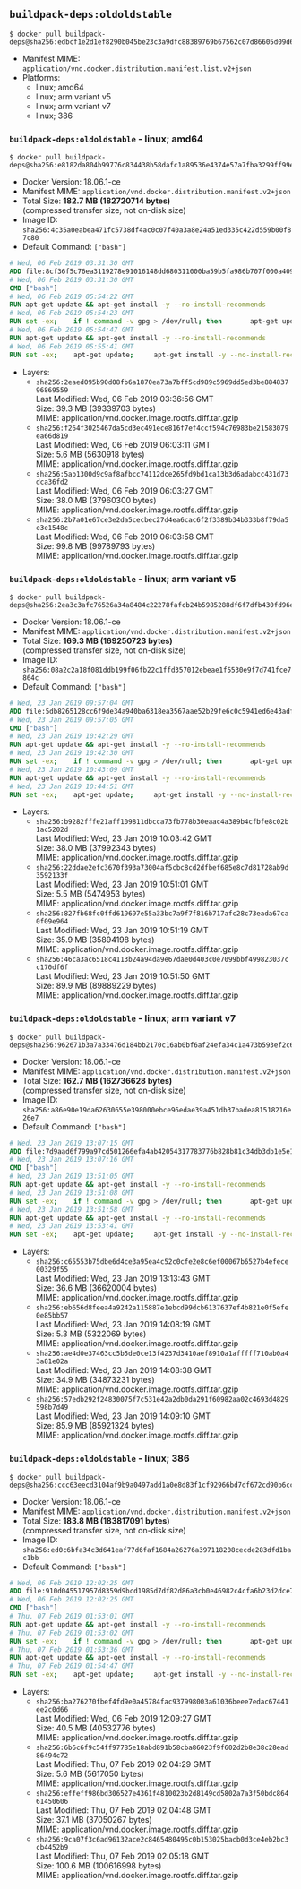 ## `buildpack-deps:oldoldstable`

```console
$ docker pull buildpack-deps@sha256:edbcf1e2d1ef8290b045be23c3a9dfc88389769b67562c07d86605d09d62de04
```

-	Manifest MIME: `application/vnd.docker.distribution.manifest.list.v2+json`
-	Platforms:
	-	linux; amd64
	-	linux; arm variant v5
	-	linux; arm variant v7
	-	linux; 386

### `buildpack-deps:oldoldstable` - linux; amd64

```console
$ docker pull buildpack-deps@sha256:e8182da804b99776c834438b58dafc1a89536e4374e57a7fba3299ff99e35bea
```

-	Docker Version: 18.06.1-ce
-	Manifest MIME: `application/vnd.docker.distribution.manifest.v2+json`
-	Total Size: **182.7 MB (182720714 bytes)**  
	(compressed transfer size, not on-disk size)
-	Image ID: `sha256:4c35a0eabea471fc5738df4ac0c07f40a3a8e24a51ed335c422d559b00f87c80`
-	Default Command: `["bash"]`

```dockerfile
# Wed, 06 Feb 2019 03:31:30 GMT
ADD file:8cf36f5c76ea3119278e91016148dd680311000ba59b5fa986b707f000a40906 in / 
# Wed, 06 Feb 2019 03:31:30 GMT
CMD ["bash"]
# Wed, 06 Feb 2019 05:54:22 GMT
RUN apt-get update && apt-get install -y --no-install-recommends 		ca-certificates 		curl 		netbase 		wget 	&& rm -rf /var/lib/apt/lists/*
# Wed, 06 Feb 2019 05:54:23 GMT
RUN set -ex; 	if ! command -v gpg > /dev/null; then 		apt-get update; 		apt-get install -y --no-install-recommends 			gnupg 			dirmngr 		; 		rm -rf /var/lib/apt/lists/*; 	fi
# Wed, 06 Feb 2019 05:54:47 GMT
RUN apt-get update && apt-get install -y --no-install-recommends 		bzr 		git 		mercurial 		openssh-client 		subversion 				procps 	&& rm -rf /var/lib/apt/lists/*
# Wed, 06 Feb 2019 05:55:41 GMT
RUN set -ex; 	apt-get update; 	apt-get install -y --no-install-recommends 		autoconf 		automake 		bzip2 		dpkg-dev 		file 		g++ 		gcc 		imagemagick 		libbz2-dev 		libc6-dev 		libcurl4-openssl-dev 		libdb-dev 		libevent-dev 		libffi-dev 		libgdbm-dev 		libgeoip-dev 		libglib2.0-dev 		libjpeg-dev 		libkrb5-dev 		liblzma-dev 		libmagickcore-dev 		libmagickwand-dev 		libncurses5-dev 		libncursesw5-dev 		libpng-dev 		libpq-dev 		libreadline-dev 		libsqlite3-dev 		libssl-dev 		libtool 		libwebp-dev 		libxml2-dev 		libxslt-dev 		libyaml-dev 		make 		patch 		unzip 		xz-utils 		zlib1g-dev 				$( 			if apt-cache show 'default-libmysqlclient-dev' 2>/dev/null | grep -q '^Version:'; then 				echo 'default-libmysqlclient-dev'; 			else 				echo 'libmysqlclient-dev'; 			fi 		) 	; 	rm -rf /var/lib/apt/lists/*
```

-	Layers:
	-	`sha256:2eaed095b90d08fb6a1870ea73a7bff5cd989c5969dd5ed3be88483796869559`  
		Last Modified: Wed, 06 Feb 2019 03:36:56 GMT  
		Size: 39.3 MB (39339703 bytes)  
		MIME: application/vnd.docker.image.rootfs.diff.tar.gzip
	-	`sha256:f264f3025467da5cd3ec491ece816f7ef4ccf594c76983be21583079ea66d819`  
		Last Modified: Wed, 06 Feb 2019 06:03:11 GMT  
		Size: 5.6 MB (5630918 bytes)  
		MIME: application/vnd.docker.image.rootfs.diff.tar.gzip
	-	`sha256:5ab1300d9c9af8afbcc74112dce265fd9bd1ca13b3d6adabcc431d73dca36fd2`  
		Last Modified: Wed, 06 Feb 2019 06:03:27 GMT  
		Size: 38.0 MB (37960300 bytes)  
		MIME: application/vnd.docker.image.rootfs.diff.tar.gzip
	-	`sha256:2b7a01e67ce3e2da5cecbec27d4ea6cac6f2f3389b34b333b8f79da5e3e1548c`  
		Last Modified: Wed, 06 Feb 2019 06:03:58 GMT  
		Size: 99.8 MB (99789793 bytes)  
		MIME: application/vnd.docker.image.rootfs.diff.tar.gzip

### `buildpack-deps:oldoldstable` - linux; arm variant v5

```console
$ docker pull buildpack-deps@sha256:2ea3c3afc76526a34a8484c22278fafcb24b5985288df6f7dfb430fd96e8a005
```

-	Docker Version: 18.06.1-ce
-	Manifest MIME: `application/vnd.docker.distribution.manifest.v2+json`
-	Total Size: **169.3 MB (169250723 bytes)**  
	(compressed transfer size, not on-disk size)
-	Image ID: `sha256:08a2c2a18f081ddb199f06fb22c1ffd357012ebeae1f5530e9f7d741fce7864c`
-	Default Command: `["bash"]`

```dockerfile
# Wed, 23 Jan 2019 09:57:04 GMT
ADD file:5db8265128cc6f9de34a940ba6318ea3567aae52b29fe6c0c5941ed6e43adfd1 in / 
# Wed, 23 Jan 2019 09:57:05 GMT
CMD ["bash"]
# Wed, 23 Jan 2019 10:42:29 GMT
RUN apt-get update && apt-get install -y --no-install-recommends 		ca-certificates 		curl 		netbase 		wget 	&& rm -rf /var/lib/apt/lists/*
# Wed, 23 Jan 2019 10:42:30 GMT
RUN set -ex; 	if ! command -v gpg > /dev/null; then 		apt-get update; 		apt-get install -y --no-install-recommends 			gnupg 			dirmngr 		; 		rm -rf /var/lib/apt/lists/*; 	fi
# Wed, 23 Jan 2019 10:43:09 GMT
RUN apt-get update && apt-get install -y --no-install-recommends 		bzr 		git 		mercurial 		openssh-client 		subversion 				procps 	&& rm -rf /var/lib/apt/lists/*
# Wed, 23 Jan 2019 10:44:51 GMT
RUN set -ex; 	apt-get update; 	apt-get install -y --no-install-recommends 		autoconf 		automake 		bzip2 		dpkg-dev 		file 		g++ 		gcc 		imagemagick 		libbz2-dev 		libc6-dev 		libcurl4-openssl-dev 		libdb-dev 		libevent-dev 		libffi-dev 		libgdbm-dev 		libgeoip-dev 		libglib2.0-dev 		libjpeg-dev 		libkrb5-dev 		liblzma-dev 		libmagickcore-dev 		libmagickwand-dev 		libncurses5-dev 		libncursesw5-dev 		libpng-dev 		libpq-dev 		libreadline-dev 		libsqlite3-dev 		libssl-dev 		libtool 		libwebp-dev 		libxml2-dev 		libxslt-dev 		libyaml-dev 		make 		patch 		unzip 		xz-utils 		zlib1g-dev 				$( 			if apt-cache show 'default-libmysqlclient-dev' 2>/dev/null | grep -q '^Version:'; then 				echo 'default-libmysqlclient-dev'; 			else 				echo 'libmysqlclient-dev'; 			fi 		) 	; 	rm -rf /var/lib/apt/lists/*
```

-	Layers:
	-	`sha256:b9282fffe21aff109811dbcca73fb778b30eaac4a389b4cfbfe8c02b1ac5202d`  
		Last Modified: Wed, 23 Jan 2019 10:03:42 GMT  
		Size: 38.0 MB (37992343 bytes)  
		MIME: application/vnd.docker.image.rootfs.diff.tar.gzip
	-	`sha256:22ddae2efc3670f393a73004af5cbc8cd2dfbef685e8c7d81728ab9d3592133f`  
		Last Modified: Wed, 23 Jan 2019 10:51:01 GMT  
		Size: 5.5 MB (5474953 bytes)  
		MIME: application/vnd.docker.image.rootfs.diff.tar.gzip
	-	`sha256:827fb68fc0ffd619697e55a33bc7a9f7f816b717afc28c73eada67ca0f09e964`  
		Last Modified: Wed, 23 Jan 2019 10:51:19 GMT  
		Size: 35.9 MB (35894198 bytes)  
		MIME: application/vnd.docker.image.rootfs.diff.tar.gzip
	-	`sha256:46ca3ac6518c4113b24a94da9e67dae0d403c0e7099bbf499823037cc170df6f`  
		Last Modified: Wed, 23 Jan 2019 10:51:50 GMT  
		Size: 89.9 MB (89889229 bytes)  
		MIME: application/vnd.docker.image.rootfs.diff.tar.gzip

### `buildpack-deps:oldoldstable` - linux; arm variant v7

```console
$ docker pull buildpack-deps@sha256:962671b3a7a33476d184bb2170c16ab0bf6af24efa34c1a473b593ef2c631f03
```

-	Docker Version: 18.06.1-ce
-	Manifest MIME: `application/vnd.docker.distribution.manifest.v2+json`
-	Total Size: **162.7 MB (162736628 bytes)**  
	(compressed transfer size, not on-disk size)
-	Image ID: `sha256:a86e90e19da62630655e398000ebce96edae39a451db37badea81518216e26e7`
-	Default Command: `["bash"]`

```dockerfile
# Wed, 23 Jan 2019 13:07:15 GMT
ADD file:7d9aad6f799a97cd501266efa4ab42054317783776b828b81c34db3db1e5e1bb in / 
# Wed, 23 Jan 2019 13:07:16 GMT
CMD ["bash"]
# Wed, 23 Jan 2019 13:51:05 GMT
RUN apt-get update && apt-get install -y --no-install-recommends 		ca-certificates 		curl 		netbase 		wget 	&& rm -rf /var/lib/apt/lists/*
# Wed, 23 Jan 2019 13:51:08 GMT
RUN set -ex; 	if ! command -v gpg > /dev/null; then 		apt-get update; 		apt-get install -y --no-install-recommends 			gnupg 			dirmngr 		; 		rm -rf /var/lib/apt/lists/*; 	fi
# Wed, 23 Jan 2019 13:51:58 GMT
RUN apt-get update && apt-get install -y --no-install-recommends 		bzr 		git 		mercurial 		openssh-client 		subversion 				procps 	&& rm -rf /var/lib/apt/lists/*
# Wed, 23 Jan 2019 13:53:41 GMT
RUN set -ex; 	apt-get update; 	apt-get install -y --no-install-recommends 		autoconf 		automake 		bzip2 		dpkg-dev 		file 		g++ 		gcc 		imagemagick 		libbz2-dev 		libc6-dev 		libcurl4-openssl-dev 		libdb-dev 		libevent-dev 		libffi-dev 		libgdbm-dev 		libgeoip-dev 		libglib2.0-dev 		libjpeg-dev 		libkrb5-dev 		liblzma-dev 		libmagickcore-dev 		libmagickwand-dev 		libncurses5-dev 		libncursesw5-dev 		libpng-dev 		libpq-dev 		libreadline-dev 		libsqlite3-dev 		libssl-dev 		libtool 		libwebp-dev 		libxml2-dev 		libxslt-dev 		libyaml-dev 		make 		patch 		unzip 		xz-utils 		zlib1g-dev 				$( 			if apt-cache show 'default-libmysqlclient-dev' 2>/dev/null | grep -q '^Version:'; then 				echo 'default-libmysqlclient-dev'; 			else 				echo 'libmysqlclient-dev'; 			fi 		) 	; 	rm -rf /var/lib/apt/lists/*
```

-	Layers:
	-	`sha256:c65553b75dbe6d4ce3a95ea4c52c0cfe2e8c6ef00067b6527b4efece00329f55`  
		Last Modified: Wed, 23 Jan 2019 13:13:43 GMT  
		Size: 36.6 MB (36620004 bytes)  
		MIME: application/vnd.docker.image.rootfs.diff.tar.gzip
	-	`sha256:eb656d8feea4a9242a115887e1ebcd99dcb6137637ef4b821e0f5efe0e85bb57`  
		Last Modified: Wed, 23 Jan 2019 14:08:19 GMT  
		Size: 5.3 MB (5322069 bytes)  
		MIME: application/vnd.docker.image.rootfs.diff.tar.gzip
	-	`sha256:ae4d0e37463cc5b5de0ce13f4237d3410aef8910a1afffff710ab0a43a81e02a`  
		Last Modified: Wed, 23 Jan 2019 14:08:38 GMT  
		Size: 34.9 MB (34873231 bytes)  
		MIME: application/vnd.docker.image.rootfs.diff.tar.gzip
	-	`sha256:57edb292f24830075f7c531e42a2db0da291f60982aa02c4693d4829598b7d49`  
		Last Modified: Wed, 23 Jan 2019 14:09:10 GMT  
		Size: 85.9 MB (85921324 bytes)  
		MIME: application/vnd.docker.image.rootfs.diff.tar.gzip

### `buildpack-deps:oldoldstable` - linux; 386

```console
$ docker pull buildpack-deps@sha256:ccc63eecd3104af9b9a0497add1a0e8d83f1cf92966bd7df672cd90b6ccf3104
```

-	Docker Version: 18.06.1-ce
-	Manifest MIME: `application/vnd.docker.distribution.manifest.v2+json`
-	Total Size: **183.8 MB (183817091 bytes)**  
	(compressed transfer size, not on-disk size)
-	Image ID: `sha256:ed0c6bfa34c3d641eaf77d6faf1684a26276a397118208cecde283dfd1bac1bb`
-	Default Command: `["bash"]`

```dockerfile
# Wed, 06 Feb 2019 12:02:25 GMT
ADD file:910d045517957d8359d9bcd1985d7df82d86a3cb0e46982c4cfa6b23d2dce71a in / 
# Wed, 06 Feb 2019 12:02:25 GMT
CMD ["bash"]
# Thu, 07 Feb 2019 01:53:01 GMT
RUN apt-get update && apt-get install -y --no-install-recommends 		ca-certificates 		curl 		netbase 		wget 	&& rm -rf /var/lib/apt/lists/*
# Thu, 07 Feb 2019 01:53:02 GMT
RUN set -ex; 	if ! command -v gpg > /dev/null; then 		apt-get update; 		apt-get install -y --no-install-recommends 			gnupg 			dirmngr 		; 		rm -rf /var/lib/apt/lists/*; 	fi
# Thu, 07 Feb 2019 01:53:36 GMT
RUN apt-get update && apt-get install -y --no-install-recommends 		bzr 		git 		mercurial 		openssh-client 		subversion 				procps 	&& rm -rf /var/lib/apt/lists/*
# Thu, 07 Feb 2019 01:54:47 GMT
RUN set -ex; 	apt-get update; 	apt-get install -y --no-install-recommends 		autoconf 		automake 		bzip2 		dpkg-dev 		file 		g++ 		gcc 		imagemagick 		libbz2-dev 		libc6-dev 		libcurl4-openssl-dev 		libdb-dev 		libevent-dev 		libffi-dev 		libgdbm-dev 		libgeoip-dev 		libglib2.0-dev 		libjpeg-dev 		libkrb5-dev 		liblzma-dev 		libmagickcore-dev 		libmagickwand-dev 		libncurses5-dev 		libncursesw5-dev 		libpng-dev 		libpq-dev 		libreadline-dev 		libsqlite3-dev 		libssl-dev 		libtool 		libwebp-dev 		libxml2-dev 		libxslt-dev 		libyaml-dev 		make 		patch 		unzip 		xz-utils 		zlib1g-dev 				$( 			if apt-cache show 'default-libmysqlclient-dev' 2>/dev/null | grep -q '^Version:'; then 				echo 'default-libmysqlclient-dev'; 			else 				echo 'libmysqlclient-dev'; 			fi 		) 	; 	rm -rf /var/lib/apt/lists/*
```

-	Layers:
	-	`sha256:ba276270fbef4fd9e0a45784fac937998003a61036beee7edac67441ee2c0d66`  
		Last Modified: Wed, 06 Feb 2019 12:09:27 GMT  
		Size: 40.5 MB (40532776 bytes)  
		MIME: application/vnd.docker.image.rootfs.diff.tar.gzip
	-	`sha256:6b6c6f9c54ff97785e18abd891b58cba86023f9f602d2b8e38c28ead86494c72`  
		Last Modified: Thu, 07 Feb 2019 02:04:29 GMT  
		Size: 5.6 MB (5617050 bytes)  
		MIME: application/vnd.docker.image.rootfs.diff.tar.gzip
	-	`sha256:effeff986bd306527e4361f4810023b2d8149cd5802a7a3f50bdc86461450606`  
		Last Modified: Thu, 07 Feb 2019 02:04:48 GMT  
		Size: 37.1 MB (37050267 bytes)  
		MIME: application/vnd.docker.image.rootfs.diff.tar.gzip
	-	`sha256:9ca07f3c6ad96132ace2c8465480495c0b153025bacb0d3ce4eb2bc3cb4452b9`  
		Last Modified: Thu, 07 Feb 2019 02:05:18 GMT  
		Size: 100.6 MB (100616998 bytes)  
		MIME: application/vnd.docker.image.rootfs.diff.tar.gzip
